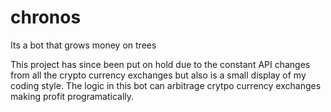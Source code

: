 # chronos
Its a bot that grows money on trees

This project has since been put on hold due to the constant API changes from all the crypto currency exchanges but also is a small display of my coding style. The logic in this bot can arbitrage crytpo currency exchanges making profit programatically. 
